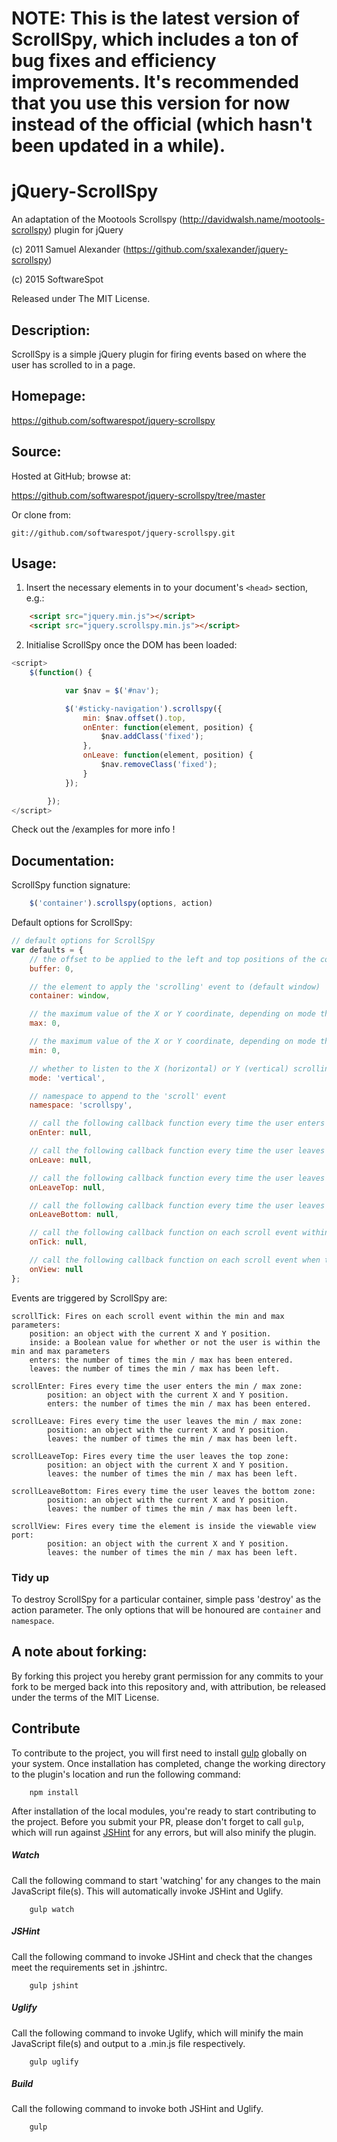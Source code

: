 # NOTE: This is the latest version of ScrollSpy, which includes a ton of bug fixes and efficiency improvements. It's recommended that you use this version for now instead of the official (which hasn't been updated in a while).

# jQuery-ScrollSpy

An adaptation of the Mootools Scrollspy (http://davidwalsh.name/mootools-scrollspy) plugin for jQuery

(c) 2011 Samuel Alexander (https://github.com/sxalexander/jquery-scrollspy)

(c) 2015 SoftwareSpot

Released under The MIT License.

## Description:

ScrollSpy is a simple jQuery plugin for firing events based on where the user has scrolled to in a page.

## Homepage:

https://github.com/softwarespot/jquery-scrollspy

## Source:

Hosted at GitHub; browse at:

  https://github.com/softwarespot/jquery-scrollspy/tree/master

Or clone from:

    git://github.com/softwarespot/jquery-scrollspy.git

## Usage:

1. Insert the necessary elements in to your document's `<head>` section, e.g.:

```html
    <script src="jquery.min.js"></script>
    <script src="jquery.scrollspy.min.js"></script>
```

2. Initialise ScrollSpy once the DOM has been loaded:

```javascript
<script>
    $(function() {

            var $nav = $('#nav');

            $('#sticky-navigation').scrollspy({
                min: $nav.offset().top,
                onEnter: function(element, position) {
                    $nav.addClass('fixed');
                },
                onLeave: function(element, position) {
                    $nav.removeClass('fixed');
                }
            });

        });
</script>
```

Check out the /examples for more info !

## Documentation:

ScrollSpy function signature:
```javascript
    $('container').scrollspy(options, action)
```

Default options for ScrollSpy:
```javascript
// default options for ScrollSpy
var defaults = {
    // the offset to be applied to the left and top positions of the container
    buffer: 0,

    // the element to apply the 'scrolling' event to (default window)
    container: window,

    // the maximum value of the X or Y coordinate, depending on mode the selected
    max: 0,

    // the maximum value of the X or Y coordinate, depending on mode the selected
    min: 0,

    // whether to listen to the X (horizontal) or Y (vertical) scrolling
    mode: 'vertical',

    // namespace to append to the 'scroll' event
    namespace: 'scrollspy',

    // call the following callback function every time the user enters the min / max zone
    onEnter: null,

    // call the following callback function every time the user leaves the min / max zone
    onLeave: null,

    // call the following callback function every time the user leaves the top zone
    onLeaveTop: null,

    // call the following callback function every time the user leaves the bottom zone
    onLeaveBottom: null,

    // call the following callback function on each scroll event within the min and max parameters
    onTick: null,

    // call the following callback function on each scroll event when the element is inside the viewable view port
    onView: null
};
```

Events are triggered by ScrollSpy are:

    scrollTick: Fires on each scroll event within the min and max parameters:
        position: an object with the current X and Y position.
        inside: a Boolean value for whether or not the user is within the min and max parameters
        enters: the number of times the min / max has been entered.
        leaves: the number of times the min / max has been left.

    scrollEnter: Fires every time the user enters the min / max zone:
            position: an object with the current X and Y position.
            enters: the number of times the min / max has been entered.

    scrollLeave: Fires every time the user leaves the min / max zone:
            position: an object with the current X and Y position.
            leaves: the number of times the min / max has been left.

    scrollLeaveTop: Fires every time the user leaves the top zone:
            position: an object with the current X and Y position.
            leaves: the number of times the min / max has been left.

    scrollLeaveBottom: Fires every time the user leaves the bottom zone:
            position: an object with the current X and Y position.
            leaves: the number of times the min / max has been left.

    scrollView: Fires every time the element is inside the viewable view port:
            position: an object with the current X and Y position.
            leaves: the number of times the min / max has been left.

### Tidy up

To destroy ScrollSpy for a particular container, simple pass 'destroy' as the action parameter. The only options that will be honoured are `container` and `namespace`.

## A note about forking:

By forking this project you hereby grant permission for any commits to your fork to be
merged back into this repository and, with attribution, be released under the terms of
the MIT License.

## Contribute

To contribute to the project, you will first need to install [gulp](http://gulpjs.com) globally on your system. Once installation has completed, change the working directory to the plugin's location and run the following command:

```shell
    npm install
```

After installation of the local modules, you're ready to start contributing to the project. Before you submit your PR, please don't forget to call `gulp`, which will run against [JSHint](http://jshint.com) for any errors, but will also minify the plugin.

##### Watch
Call the following command to start 'watching' for any changes to the main JavaScript file(s). This will automatically invoke JSHint and Uglify.
```shell
    gulp watch
```

##### JSHint
Call the following command to invoke JSHint and check that the changes meet the requirements set in .jshintrc.
```shell
    gulp jshint
```

##### Uglify
Call the following command to invoke Uglify, which will minify the main JavaScript file(s) and output to a .min.js file respectively.
```shell
    gulp uglify
```

##### Build
Call the following command to invoke both JSHint and Uglify.
```shell
    gulp
```
